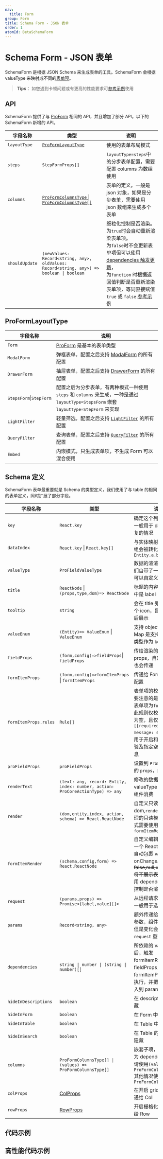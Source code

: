 ```yaml
---
nav:
  title: Form
group: Form
title: Schema Form - JSON 表单
order: 1
atomId: BetaSchemaForm
---
```


# Schema Form - JSON 表单

SchemaForm 是根据 JSON Schema 来生成表单的工具。SchemaForm 会根据 valueType 来映射成不同的[表单项](/components/schema)。

> **Tips**： 如您遇到卡顿问题或有更高的性能要求可[参考示例](#高性能代码示例)使用

## API

SchemaForm 提供了与 [ProForm](/components/form#proform) 相同的 API，并且增加了部分 API，以下的 SchemaForm 新增的 API。

| 字段名称       | 类型                                                                                     | 说明                                                                                                                                                                                                                                                                                                   |
| -------------- | ---------------------------------------------------------------------------------------- | ------------------------------------------------------------------------------------------------------------------------------------------------------------------------------------------------------------------------------------------------------------------------------------------------------ |
| `layoutType`   | [`ProFormLayoutType`](/components/schema-form#proformlayouttype)                         | 使用的表单布局模式                                                                                                                                                                                                                                                                                     |
| `steps`        | `StepFormProps[]`                                                                        | `layoutType=steps`中的分步表单配置，需要配置 columns 为数组使用                                                                                                                                                                                                                                        |
| `columns`      | [`ProFormColumnsType` \| `ProFormColumnsType[]`](/components/schema-form#schema-定义)    | 表单的定义，一般是 json 对象，如果是分步表单，需要使用 json 数组来生成多个表单                                                                                                                                                                                                                         |
| `shouldUpdate` | `(newValues: Record<string, any>, oldValues: Record<string, any>) => boolean \| boolean` | 细粒化控制是否渲染。<br /> 为`true`时会自动重新渲染表单项。<br /> 为`false`时不会更新表单项但可以使用[dependencies 触发更新](#结合-shouldupdatefalse-和-dependencies-触发更新)，<br /> 为`function` 时根据返回值判断是否重新渲染表单项，等同直接赋值 `true` 或 `false` [参考示例](#动态控制是否重渲染) |

## ProFormLayoutType

| 字段名称                | 说明                                                                                                                                    |
| ----------------------- | --------------------------------------------------------------------------------------------------------------------------------------- |
| `Form`                  | [ProForm](/components/form) 是基本的表单类型                                                                                            |
| `ModalForm`             | 弹框表单，配置之后支持 [ModalForm](/components/modal-form) 的所有配置                                                                   |
| `DrawerForm`            | 抽屉表单，配置之后支持 [DrawerForm](/components/modal-form) 的所有配置                                                                  |
| `StepsForm`\|`StepForm` | 配置之后为分步表单，有两种模式一种使用 `steps` 和 `columns` 来生成，一种是通过 `layoutType=StepsForm` 嵌套 `layoutType=StepForm` 来实现 |
| `LightFilter`           | 轻量筛选，配置之后支持 [`LightFilter`](/components/query-filter) 的所有配置                                                             |
| `QueryFilter`           | 查询表单，配置之后支持 [`QueryFilter`](/components/query-filter) 的所有配置                                                             |
| `Embed`                 | 内嵌模式，只生成表单项，不生成 Form 可以混合使用                                                                                        |

## Schema 定义

SchemaForm 表单最重要就是 Schema 的类型定义，我们使用了与 table 的相同的表单定义，同时扩展了部分字段。

| 字段名称              | 类型                                                                           | 说明                                                                                                                                                                                     |
| --------------------- | ------------------------------------------------------------------------------ | ---------------------------------------------------------------------------------------------------------------------------------------------------------------------------------------- |
| `key`                 | `React.key`                                                                    | 确定这个列的唯一值，一般用于 dataIndex 重复的情况                                                                                                                                        |
| `dataIndex`           | `React.key` \| `React.key[]`                                                   | 与实体映射的 key，数组会被转化 `[a,b] => Entity.a.b`                                                                                                                                     |
| `valueType`           | `ProFieldValueType`                                                            | 数据的渲渲染方式，我们自带了一部分，你也可以自定义 valueType                                                                                                                             |
| `title`               | `ReactNode` \|`(props,type,dom)=> ReactNode`                                   | 标题的内容，在 form 中是 label                                                                                                                                                           |
| `tooltip`             | `string`                                                                       | 会在 title 旁边展示一个 icon，鼠标浮动之后展示                                                                                                                                           |
| `valueEnum`           | `(Entity)=> ValueEnum` \| `ValueEnum`                                          | 支持 object 和 Map，Map 是支持其他基础类型作为 key                                                                                                                                       |
| `fieldProps`          | `(form,config)=>fieldProps`\| `fieldProps`                                     | 传给渲染的组件的 props，自定义的时候也会传递                                                                                                                                             |
| `formItemProps`       | `(form,config)=>formItemProps` \| `formItemProps`                              | 传递给 Form.Item 的配置                                                                                                                                                                  |
| `formItemProps.rules` | `Rule[]`                                                                       | 表单项的校验规则。需要注意的是，如果当前表单项为`formList`时，此规则仅校验列表是否为空，且仅接受元组`[{required: boolean, message: string}]`，用于开启和关闭非空校验及指定空列表提示消息 |
| `proFieldProps`       | `proFieldProps`                                                                | 设置到 `ProField` 上面的 `props`，内部属性                                                                                                                                               |
| `renderText`          | `(text: any, record: Entity, index: number, action: ProCoreActionType) => any` | 修改的数据是会被 valueType 定义的渲染组件消费                                                                                                                                            |
| `render`              | `(dom,entity,index, action, schema) => React.ReactNode`                        | 自定义只读模式的 dom,`render` 方法只管理的只读模式，编辑模式需要使用 `formItemRender`                                                                                                    |
| `formItemRender`      | `(schema,config,form) => React.ReactNode`                                      | 自定义编辑模式，返回一个 ReactNode，会自动包裹 value 和 onChange。~~如返回 false,null,undefined 将不展示表单项~~ 请使用 dependency 组件控制是否渲染列                                    |
| `request`             | `(params,props) => Promise<{label,value}[]>`                                   | 从远程请求网络数据，一般用于选择类组件                                                                                                                                                   |
| `params`              | `Record<string, any>`                                                          | 额外传递给 `request` 的参数，组件不做处理，但是变化会引起`request` 重新请求数据                                                                                                          |
| `dependencies`        | `string \| number \| (string \| number)[]`                                     | 所依赖的 values 变化后，触发 formItemRender，fieldProps，formItemProps 重新执行，并把 values 注入到 params 里 [示例](#使用-dependencies-触发-fieldpropsformitempropsformItemRender-更新) |
| `hideInDescriptions`  | `boolean`                                                                      | 在 descriptions 中隐藏                                                                                                                                                                   |
| `hideInForm`          | `boolean`                                                                      | 在 Form 中隐藏                                                                                                                                                                           |
| `hideInTable`         | `boolean`                                                                      | 在 Table 中隐藏                                                                                                                                                                          |
| `hideInSearch`        | `boolean`                                                                      | 在 Table 的查询表格中隐藏                                                                                                                                                                |
| `columns`             | `ProFormColumnsType[] \| (values) => ProFormColumnsType[]`                     | 嵌套子项，valueType 为 dependency 时，请使用`(values) => ProFormColumnsType[]`其他情况使用 `ProFormColumnsType[]`                                                                        |
| `colProps`            | [ColProps](https://ant.design/components/grid/#Col)                            | 在开启 grid 模式时传递给 Col                                                                                                                                                             |
| `rowProps`            | [RowProps](https://ant.design/components/grid/#Row)                            | 开启栅格化模式时传递给 Row                                                                                                                                                               |

## 代码示例

<code src="../../../demos/form/SchemaForm/schema.tsx" title="schema 表单"></code>

<code src="../../../demos/form/SchemaForm/ModalAndDrawerForm.tsx" title="浮层窗口"></code>

<code src="../../../demos/form/SchemaForm/steps-form.tsx" title="JSON 来生成分步表单"></code>

<code src="../../../demos/form/SchemaForm/embed.tsx" title="嵌入到 ProForm 中"></code>

<code src="../../../demos/form/SchemaForm/dependency.tsx" title="使用 ProFormDependency"></code>

## 高性能代码示例

<code src="../../../demos/form/SchemaForm/dependencies.tsx" title="结合 shouldUpdate=false 和 dependencies 触发更新"></code>

<code src="../../../demos/form/SchemaForm/dynamic-rerender.tsx" title="动态控制是否重渲染"></code>

<code src="../../../demos/form/SchemaForm/form-list-required.tsx" title="required" debug  title="form-list-required"></code>
